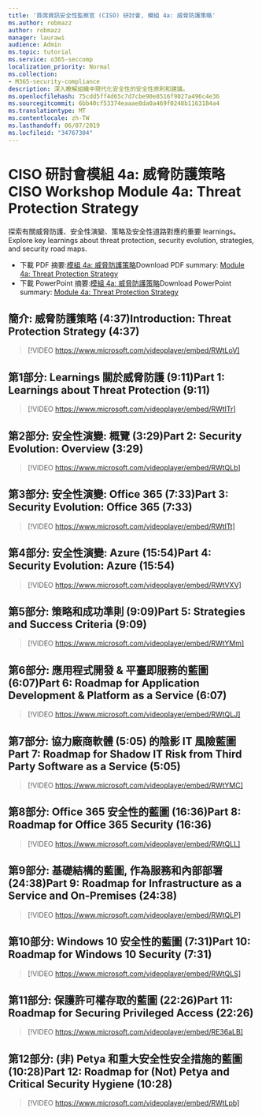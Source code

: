 ```yaml
---
title: '首席資訊安全性監察官 (CISO) 研討會, 模組 4a: 威脅防護策略'
ms.author: robmazz
author: robmazz
manager: laurawi
audience: Admin
ms.topic: tutorial
ms.service: o365-seccomp
localization_priority: Normal
ms.collection:
- M365-security-compliance
description: 深入瞭解組織中現代化安全性的安全性原則和建議。
ms.openlocfilehash: 75cdd5ff4d65c7d7cbe90e8516f9027a496c4e36
ms.sourcegitcommit: 6bb40cf53374eaaae8da0a469f0248b1163184a4
ms.translationtype: MT
ms.contentlocale: zh-TW
ms.lasthandoff: 06/07/2019
ms.locfileid: "34767304"
---
```

# <a name="ciso-workshop-module-4a-threat-protection-strategy"></a><span data-ttu-id="ed00d-103">CISO 研討會模組 4a: 威脅防護策略</span><span class="sxs-lookup"><span data-stu-id="ed00d-103">CISO Workshop Module 4a: Threat Protection Strategy</span></span>

<span data-ttu-id="ed00d-104">探索有關威脅防護、安全性演變、策略及安全性道路對應的重要 learnings。</span><span class="sxs-lookup"><span data-stu-id="ed00d-104">Explore key learnings about threat protection, security evolution, strategies, and security road maps.</span></span>

- <span data-ttu-id="ed00d-105">下載 PDF 摘要:[模組 4a: 威脅防護策略](media/ciso-workshop-4a-threat-protection.pdf)</span><span class="sxs-lookup"><span data-stu-id="ed00d-105">Download PDF summary: [Module 4a: Threat Protection Strategy](media/ciso-workshop-4a-threat-protection.pdf)</span></span>
- <span data-ttu-id="ed00d-106">下載 PowerPoint 摘要:[模組 4a: 威脅防護策略](https://docs.microsoft.com/office365/securitycompliance/media/ciso-workshop-4a-threat-protection.pptx)</span><span class="sxs-lookup"><span data-stu-id="ed00d-106">Download PowerPoint summary: [Module 4a: Threat Protection Strategy](https://docs.microsoft.com/office365/securitycompliance/media/ciso-workshop-4a-threat-protection.pptx)</span></span>

## <a name="introduction-threat-protection-strategy-437"></a><span data-ttu-id="ed00d-107">簡介: 威脅防護策略 (4:37)</span><span class="sxs-lookup"><span data-stu-id="ed00d-107">Introduction: Threat Protection Strategy (4:37)</span></span>

> [!VIDEO https://www.microsoft.com/videoplayer/embed/RWtLoV]

## <a name="part-1-learnings-about-threat-protection-911"></a><span data-ttu-id="ed00d-108">第1部分: Learnings 關於威脅防護 (9:11)</span><span class="sxs-lookup"><span data-stu-id="ed00d-108">Part 1: Learnings about Threat Protection (9:11)</span></span>

> [!VIDEO https://www.microsoft.com/videoplayer/embed/RWtITr]

## <a name="part-2-security-evolution-overview-329"></a><span data-ttu-id="ed00d-109">第2部分: 安全性演變: 概覽 (3:29)</span><span class="sxs-lookup"><span data-stu-id="ed00d-109">Part 2: Security Evolution: Overview (3:29)</span></span>

> [!VIDEO https://www.microsoft.com/videoplayer/embed/RWtQLb]

## <a name="part-3-security-evolution-office-365-733"></a><span data-ttu-id="ed00d-110">第3部分: 安全性演變: Office 365 (7:33)</span><span class="sxs-lookup"><span data-stu-id="ed00d-110">Part 3: Security Evolution: Office 365 (7:33)</span></span>

> [!VIDEO https://www.microsoft.com/videoplayer/embed/RWtITt]

## <a name="part-4-security-evolution-azure-1554"></a><span data-ttu-id="ed00d-111">第4部分: 安全性演變: Azure (15:54)</span><span class="sxs-lookup"><span data-stu-id="ed00d-111">Part 4: Security Evolution: Azure (15:54)</span></span>

> [!VIDEO https://www.microsoft.com/videoplayer/embed/RWtVXV]

## <a name="part-5-strategies-and-success-criteria-909"></a><span data-ttu-id="ed00d-112">第5部分: 策略和成功準則 (9:09)</span><span class="sxs-lookup"><span data-stu-id="ed00d-112">Part 5: Strategies and Success Criteria (9:09)</span></span>

> [!VIDEO https://www.microsoft.com/videoplayer/embed/RWtYMm]

## <a name="part-6-roadmap-for-application-development--platform-as-a-service-607"></a><span data-ttu-id="ed00d-113">第6部分: 應用程式開發 & 平臺即服務的藍圖 (6:07)</span><span class="sxs-lookup"><span data-stu-id="ed00d-113">Part 6: Roadmap for Application Development & Platform as a Service (6:07)</span></span>

> [!VIDEO https://www.microsoft.com/videoplayer/embed/RWtQLJ]

## <a name="part-7-roadmap-for-shadow-it-risk-from-third-party-software-as-a-service-505"></a><span data-ttu-id="ed00d-114">第7部分: 協力廠商軟體 (5:05) 的陰影 IT 風險藍圖</span><span class="sxs-lookup"><span data-stu-id="ed00d-114">Part 7: Roadmap for Shadow IT Risk from Third Party Software as a Service (5:05)</span></span>

> [!VIDEO https://www.microsoft.com/videoplayer/embed/RWtYMC]

## <a name="part-8-roadmap-for-office-365-security-1636"></a><span data-ttu-id="ed00d-115">第8部分: Office 365 安全性的藍圖 (16:36)</span><span class="sxs-lookup"><span data-stu-id="ed00d-115">Part 8: Roadmap for Office 365 Security (16:36)</span></span>

> [!VIDEO https://www.microsoft.com/videoplayer/embed/RWtQLL]

## <a name="part-9-roadmap-for-infrastructure-as-a-service-and-on-premises-2438"></a><span data-ttu-id="ed00d-116">第9部分: 基礎結構的藍圖, 作為服務和內部部署 (24:38)</span><span class="sxs-lookup"><span data-stu-id="ed00d-116">Part 9: Roadmap for Infrastructure as a Service and On-Premises (24:38)</span></span>

> [!VIDEO https://www.microsoft.com/videoplayer/embed/RWtQLP]

## <a name="part-10-roadmap-for-windows-10-security-731"></a><span data-ttu-id="ed00d-117">第10部分: Windows 10 安全性的藍圖 (7:31)</span><span class="sxs-lookup"><span data-stu-id="ed00d-117">Part 10: Roadmap for Windows 10 Security (7:31)</span></span>

> [!VIDEO https://www.microsoft.com/videoplayer/embed/RWtQLS]

## <a name="part-11-roadmap-for-securing-privileged-access-2226"></a><span data-ttu-id="ed00d-118">第11部分: 保護許可權存取的藍圖 (22:26)</span><span class="sxs-lookup"><span data-stu-id="ed00d-118">Part 11: Roadmap for Securing Privileged Access (22:26)</span></span>

> [!VIDEO https://www.microsoft.com/videoplayer/embed/RE36aLB]

## <a name="part-12-roadmap-for-not-petya-and-critical-security-hygiene-1028"></a><span data-ttu-id="ed00d-119">第12部分: (非) Petya 和重大安全性安全措施的藍圖 (10:28)</span><span class="sxs-lookup"><span data-stu-id="ed00d-119">Part 12: Roadmap for (Not) Petya and Critical Security Hygiene (10:28)</span></span>

> [!VIDEO https://www.microsoft.com/videoplayer/embed/RWtLpb]